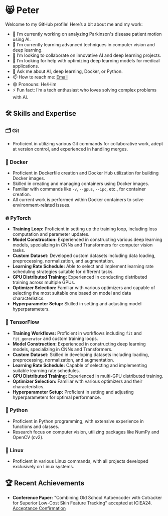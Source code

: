 # :smile_cat: Peter

Welcome to my GitHub profile! Here’s a bit about me and my work:

- 🔭 I’m currently working on analyzing Parkinson's disease patient motion using AI.
- 🌱 I’m currently learning advanced techniques in computer vision and deep learning.
- 👯 I’m looking to collaborate on innovative AI and deep learning projects.
- 🤔 I’m looking for help with optimizing deep learning models for medical applications.
- 💬 Ask me about AI, deep learning, Docker, or Python.
- 📫 How to reach me: [Email](mailto:your-email@example.com)
- 😄 Pronouns: He/Him
- ⚡ Fun fact: I’m a tech enthusiast who loves solving complex problems with AI.

## 🛠️ Skills and Expertise

### 🗂️ Git
- Proficient in utilizing various Git commands for collaborative work, adept at version control, and experienced in handling merges.

### 🐳 Docker
- Proficient in Dockerfile creation and Docker Hub utilization for building Docker images.
- Skilled in creating and managing containers using Docker images.
- Familiar with commands like `-v`, `--gpus`, `--ipc`, etc., for container creation.
- All current work is performed within Docker containers to solve environment-related issues.

### 🔥 PyTorch
- **Training Loop:** Proficient in setting up the training loop, including loss computation and parameter updates.
- **Model Construction:** Experienced in constructing various deep learning models, specializing in CNNs and Transformers for computer vision tasks.
- **Custom Dataset:** Developed custom datasets including data loading, preprocessing, normalization, and augmentation.
- **Learning Rate Schedule:** Able to select and implement learning rate scheduling strategies suitable for different tasks.
- **GPU Distributed Training:** Experienced in conducting distributed training across multiple GPUs.
- **Optimizer Selection:** Familiar with various optimizers and capable of selecting the most suitable one based on model and data characteristics.
- **Hyperparameter Setup:** Skilled in setting and adjusting model hyperparameters.

### 🧠 TensorFlow
- **Training Workflows:** Proficient in workflows including `fit` and `fit_generator` and custom training loops.
- **Model Construction:** Experienced in constructing deep learning models, specializing in CNNs and Transformers.
- **Custom Dataset:** Skilled in developing datasets including loading, preprocessing, normalization, and augmentation.
- **Learning Rate Schedule:** Capable of selecting and implementing suitable learning rate schedules.
- **GPU Distributed Training:** Experienced in multi-GPU distributed training.
- **Optimizer Selection:** Familiar with various optimizers and their characteristics.
- **Hyperparameter Setup:** Proficient in setting and adjusting hyperparameters for optimal performance.

### 🐍 Python
- Proficient in Python programming, with extensive experience in functions and classes.
- Research focus on computer vision, utilizing packages like NumPy and OpenCV (cv2).

### 🐧 Linux
- Proficient in various Linux commands, with all projects developed exclusively on Linux systems.

## 🏆 Recent Achievements
- **Conference Paper:** "Combining Old School Autoencoder with Cotracker for Superior Low-Cost Skin Feature Tracking" accepted at ICIEA24. [Acceptance Confirmation](https://github.com/Peter890206/Peter890206/blob/main/conference_paper_accepted.png)
